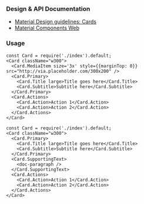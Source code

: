 ### Design & API Documentation

- [Material Design guidelines: Cards](https://material.io/guidelines/components/cards.html)
- [Material Components Web](https://material.io/components/web/catalog/cards/)

### Usage

```
const Card = require('./index').default;
<Card className="w300">
  <Card.MediaItem size='3x' style={{marginTop: 0}} src="http://via.placeholder.com/300x200" />
  <Card.Primary>
    <Card.Title large>Title goes here</Card.Title>
    <Card.Subtitle>Subtitle here</Card.Subtitle>
  </Card.Primary>
  <Card.Actions>
    <Card.Action>Action 1</Card.Action>
    <Card.Action>Action 2</Card.Action>
  </Card.Actions>
</Card>
```

```
const Card = require('./index').default;
<Card className="w300">
  <Card.Primary>
    <Card.Title large>Title goes here</Card.Title>
    <Card.Subtitle>Subtitle here</Card.Subtitle>
  </Card.Primary>
  <Card.SupportingText>
    <doc-paragraph />
  </Card.SupportingText>
  <Card.Actions>
    <Card.Action>Action 1</Card.Action>
    <Card.Action>Action 2</Card.Action>
  </Card.Actions>
</Card>
```
